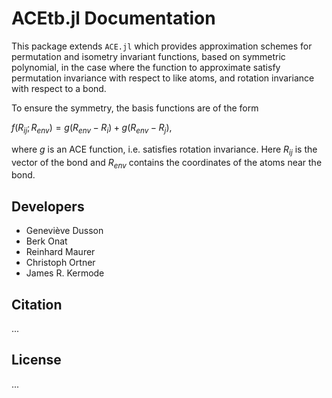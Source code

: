
# ACEtb.jl Documentation


This package extends `ACE.jl` which provides approximation schemes for permutation and isometry invariant functions,
based on symmetric polynomial, in the case where the function to approximate satisfy permutation invariance with respect to like atoms, and rotation invariance with respect to a bond.

To ensure the symmetry, the basis functions are of the form

$f(R_{ij}; R_{env}) = g(R_{env}-R_i) + g(R_{env}-R_j)$,

where $g$ is an ACE function, i.e. satisfies rotation invariance. Here $R_{ij}$ is the vector of the bond and $R_{env}$ contains the coordinates of the atoms near the bond.

## Developers

 * Geneviève Dusson
 * Berk Onat
 * Reinhard Maurer
 * Christoph Ortner
 * James R. Kermode

## Citation

 ...

## License

 ...
